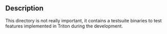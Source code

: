 ## Description

This directory is not really important, it contains a testsuite binaries 
to test features implemented in Triton during the development.
